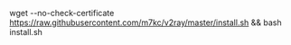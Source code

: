 
wget --no-check-certificate https://raw.githubusercontent.com/m7kc/v2ray/master/install.sh && bash install.sh

